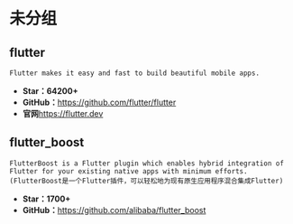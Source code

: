 <!--
 * @Description: 
 * @Author: twp
 * @LastEditors: twp
 * @Date: 2019-05-19 00:48:10
 * @LastEditTime: 2019-05-31 15:57:32
 -->

# 未分组

## flutter

    Flutter makes it easy and fast to build beautiful mobile apps.

* **Star：64200+**
* **GitHub：**<https://github.com/flutter/flutter>
* **官网**<https://flutter.dev>

## flutter_boost

    FlutterBoost is a Flutter plugin which enables hybrid integration of Flutter for your existing native apps with minimum efforts.(FlutterBoost是一个Flutter插件，可以轻松地为现有原生应用程序混合集成Flutter)

* **Star：1700+**
* **GitHub：**<https://github.com/alibaba/flutter_boost>
